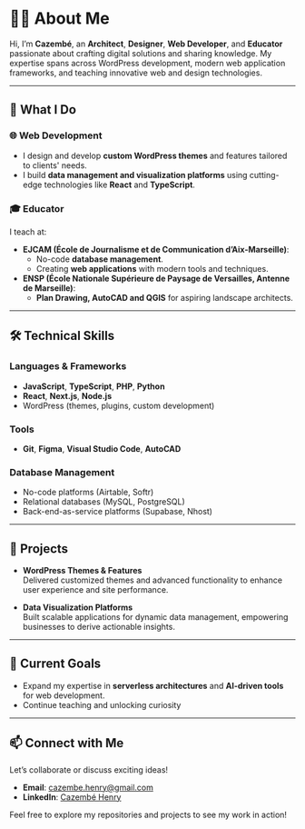 # 👨‍💻 About Me

Hi, I’m **Cazembé**, an **Architect**, **Designer**, **Web Developer**, and **Educator** passionate about crafting digital solutions and sharing knowledge. My expertise spans across WordPress development, modern web application frameworks, and teaching innovative web and design technologies.

---

## 🚀 What I Do

### 🌐 **Web Development**
- I design and develop **custom WordPress themes** and features tailored to clients' needs.
- I build **data management and visualization platforms** using cutting-edge technologies like **React** and **TypeScript**.

### 🎓 **Educator**
I teach at:
- **EJCAM (École de Journalisme et de Communication d’Aix-Marseille)**:
  - No-code **database management**.
  - Creating **web applications** with modern tools and techniques.
- **ENSP (École Nationale Supérieure de Paysage de Versailles, Antenne de Marseille)**:
  - **Plan Drawing, AutoCAD and QGIS** for aspiring landscape architects.

---

## 🛠️ Technical Skills

### **Languages & Frameworks**
- **JavaScript**, **TypeScript**, **PHP**, **Python**
- **React**, **Next.js**, **Node.js**
- WordPress (themes, plugins, custom development)

### **Tools**
- **Git**, **Figma**, **Visual Studio Code**, **AutoCAD**

### **Database Management**
- No-code platforms (Airtable, Softr)
- Relational databases (MySQL, PostgreSQL)
- Back-end-as-service platforms (Supabase, Nhost)

---

## 💼 Projects

- **WordPress Themes & Features**  
  Delivered customized themes and advanced functionality to enhance user experience and site performance.

- **Data Visualization Platforms**  
  Built scalable applications for dynamic data management, empowering businesses to derive actionable insights.

---

## 🌱 Current Goals

- Expand my expertise in **serverless architectures** and **AI-driven tools** for web development.
- Continue teaching and unlocking curiosity

---

## 📫 Connect with Me

Let’s collaborate or discuss exciting ideas!  
- **Email**: [cazembe.henry@gmail.com](mailto:cazembe.henry@gmail.com)  
- **LinkedIn**: [Cazembé Henry](https://www.linkedin.com/in/cazemb%C3%A9-henry-%F0%9F%92%BB-5b1343125/)  

Feel free to explore my repositories and projects to see my work in action!
